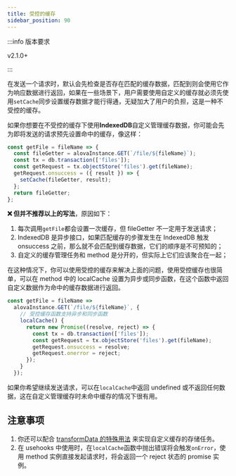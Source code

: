 ```yaml
---
title: 受控的缓存
sidebar_position: 90
---
```


:::info 版本要求

v2.1.0+

:::

在发送一个请求时，默认会先检查是否存在匹配的缓存数据，匹配到则会使用它作为响应数据进行返回，如果在一些场景下，用户需要使用自定义的缓存就必须先使用`setCache`同步设置缓存数据才能行得通，无疑加大了用户的负担，这是一种不受控的缓存。

如果你想要在不受控的缓存下使用**IndexedDB**自定义管理缓存数据，你可能会先为即将发送的请求预先设置命中的缓存，像这样：

```javascript
const getFile = fileName => {
  const fileGetter = alovaInstance.GET(`/file/${fileName}`);
  const tx = db.transaction(['files']);
  const getRequest = tx.objectStore('files').get(fileName);
  getRequest.onsuccess = ({ result }) => {
    setCache(fileGetter, result);
  };
  return fileGetter;
};
```

**❌ 但并不推荐以上的写法**，原因如下：

1. 每次调用`getFile`都会设置一次缓存，但 fileGetter 不一定用于发送请求；
2. IndexedDB 是异步接口，如果匹配缓存的步骤发生在 IndexedDB 触发 onsuccess 之前，那么就不会匹配到缓存数据，它们的顺序是不可预知的；
3. 自定义的缓存管理任务和 method 是分开的，但实际上它们应该聚合在一起；

在这种情况下，你可以使用受控的缓存来解决上面的问题，使用受控缓存也很简单，可以在 method 中的 localCache 设置为异步或同步函数，在这个函数中返回自定义数据作为命中的缓存数据进行返回。

```javascript
const getFile = fileName =>
  alovaInstance.GET(`/file/${fileName}`, {
    // 受控缓存函数支持异步和同步函数
    localCache() {
      return new Promise((resolve, reject) => {
        const tx = db.transaction(['files']);
        const getRequest = tx.objectStore('files').get(fileName);
        getRequest.onsuccess = resolve;
        getRequest.onerror = reject;
      });
    }
  });
```

如果你希望继续发送请求，可以在`localCache`中返回 undefined 或不返回任何数据，这在自定义管理缓存时未命中缓存的情况下很有用。

## 注意事项

1. 你还可以配合 [transformData 的特殊用法](/tutorial/learning/transform-response-data) 来实现自定义缓存的存储任务。
2. 在 usehooks 中使用时，在`localCache`函数中抛出错误将会触发`onError`，使用 method 实例直接发起请求时，将会返回一个 reject 状态的 promise 实例。
